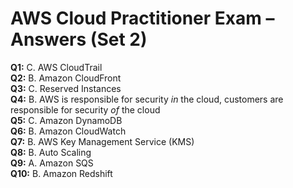 # AWS Cloud Practitioner Exam – Answers (Set 2)

**Q1:** C. AWS CloudTrail  
**Q2:** B. Amazon CloudFront  
**Q3:** C. Reserved Instances  
**Q4:** B. AWS is responsible for security *in* the cloud, customers are responsible for security *of* the cloud  
**Q5:** C. Amazon DynamoDB  
**Q6:** B. Amazon CloudWatch  
**Q7:** B. AWS Key Management Service (KMS)  
**Q8:** B. Auto Scaling  
**Q9:** A. Amazon SQS  
**Q10:** B. Amazon Redshift  
